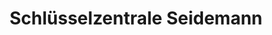 ---
title: "Schlüsselzentrale Seidemann"
url: /innsbruck/schluesselzentrale-seidemann/
shop: Schlüsseldienst
---